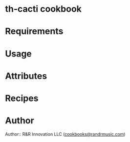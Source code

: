 # th-cacti cookbook

# Requirements

# Usage

# Attributes

# Recipes

# Author

Author:: R&R Innovation LLC (<cookbooks@randrmusic.com>)
